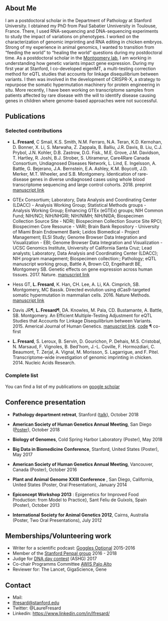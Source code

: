 ## About Me
I am a postdoctoral scholar in the Department of Pathology at Stanford University. I obtained my PhD from Paul Sabatier Unniversity in Toulouse, France. There, I used RNA-sequencing and DNA-sequencing experiments to study the impact of variations on phenotypes. I worked on the characterization of genomic imprinting and RNA editing in chicken embryos. 
Strong of my experience in animal genomics, I wanted to transition from “feeding the world” to “healing the world” questions during my postdoctoral time. As a postdoctoral scholar in the [Montgomery lab](http://montgomerylab.stanford.edu/), I am working in understanding how genetic variants impact gene expression. During my first year at Stanford, I co-developed eigenMT, a multi-testing correction method for eQTL studies that accounts for linkage disequilibrium between variants. I then was involved in the development of CRISPR-X, a strategy to repurpose the somatic hypermutation machinery for protein engineering in situ.
More recently, I have been working on transcriptome samples from patients affected by rare disease with the will to identify disease causing genes in children where genome-based approaches were not successful.


## Publications

### Selected contributions
* **L. Fresard**, C Smail, K.S. Smith, N.M. Ferraro, N.A. Teran, K.D. Kernohan, D. Bonner, X. Li, S. Marwaha, Z. Zappala, B. Balliu, J.R. Davis, B. Liu, C.J. Prybol, J.N. Kohler, D.B. Zastrow, D.G. Fisk., M.E. Grove, J.M. Davidson, T. Hartley, R. Joshi, B.J. Strober, S. Utiramerur, Care4Rare Canada Consortium, Undiagnosed Diseases Network, L. Lind, E. Ingelsson, A. Battle, G. Bejerano, J.A. Bernstein, E.A. Ashley, K.M. Boycott, J.D. Merker, M.T. Wheeler, and S.B. Montgomery. Identication of rare-disease genes in diverse undiagnosed cases using whole blood transcriptome sequencing and large control cohorts. 2018. preprint [manuscript link](https://www.biorxiv.org/content/10.1101/408492v1)

* GTEx Consortium; Laboratory, Data Analysis and Coordinating Center (LDACC) - Analysis Working Group; Statistical Methods groups - Analysis Working Group; Enhancing GTEx (eGTEx) groups; NIH Common Fund; NIH/NCI; NIH/NHGRI; NIH/NIMH; NIH/NIDA; Biospecimen Collection Source Site - NDRI; Biospecimen Collection Source Site RPCI; Biospecimen Core Resource - VARI; Brain Bank Repository - University of Miami Brain Endowment Bank; Leidos Biomedical - Project Management; ELSI Study; Genome Browser Data Integration and Visualization - EBI; Genome Browser Data Integration and Visualization - UCSC Genomics Institute, University of California Santa Cruz; Lead analysts; Laboratory, Data Analysis and Coordinating Center (LDACC); NIH program management; Biospecimen collection:; Pathology; eQTL manuscript working group, Battle A, Brown CD, Engelhardt BE, Montgomery SB. Genetic effects on gene expression across human tissues. 2017. Nature. [manuscript link](https://www.nature.com/articles/nature24277)

* Hess GT, **L. Fresard**, K. Han, CH. Lee, A. Li, KA. Cimprich, SB. Montgomery, MC Bassik. Directed evolution using dCas9-targeted somatic hypermutation in mammalian cells. 2016. Nature Methods. [manuscript link](https://www.nature.com/articles/nmeth.4038)

* Davis JR¶, **L. Fresard**¶, DA. Knowles, M. Pala, CD. Bustamante, A. Battle, SB. Montgomery.  An Efficient Multiple-Testing Adjustment for eQTL Studies that Accounts for Linkage Disequilibrium between Variants. 2015. Americal Journal of Human Genetics. 
[manuscript link](https://www.cell.com/ajhg/fulltext/S0002-9297(15)00492-9).
[code](https://github.com/joed3/eigenMT)
¶ co-first

* **L. Fresard**, S. Leroux, B. Servin, D. Gourichon, P. Dehais, M.S. Cristobal, N. Marsaud, F. Vignoles, B. Bed'hom, J.-L. Coville, F. Hormozdiari, C. Beaumont, T. Zerjal, A. Vignal, M. Morisson, S. Lagarrigue, and F. Pitel. Transcriptome-wide investigation of genomic imprinting in chicken. 2014. Nucleic Acids Research.

### Complete list
You can find a list of my publications on [google scholar](https://scholar.google.com/citations?user=7keeHFQAAAAJ&hl=en)


## Conference presentation

* **Pathology department retreat**, Stanford ([talk](https://github.com/lfresard/talks-posters/blob/master/2018-10_pathology_retreat.pdf)), October 2018

* **American Society of Human Genetics Annual Meeting**, San Diego ([Poster](https://github.com/lfresard/talks-posters/blob/master/2018_ASHG_POSTER_lfresard_final.pdf)), October 2018

* **Biology of Genomes**, Cold Spring Harbor Laboratory (Poster), May 2018

* **Big Data in Biomedicine Conference**, Stanford, United States (Poster), May 2017

* **American Society of Human Genetics Annual Meeting**, Vancouver, Canada (Poster), October 2016

* **Plant and Animal Genome XXIII Conference** , San Diego, California, United States (Poster, Oral Presentation), January 2014

* **Epiconcept Workshop 2013** : Epigenetics for Improved Food Production: from Model to Practice}, Sant Feliu de Guíxols, Spain (Poster), October 2013


* **International Society for Animal Genetics 2012**, Cairns, Australia (Poster, Two Oral Presentations), July 2012


## Memberships/Volunteering work

*  Writer for a scientific podcast: [Goggles Optional](http://gogglesoptional.com/)  2015-2016
* Member of the [Stanford Penpal group](https://www.stanfordsciencepenpals.com/) 2016 - 2018
* Judge for [DNA day contest](https://www.ashg.org/education/dnaday.shtml) (ASHG) 2017
* Co-chair Programms Committee [AWIS Palo Alto](http://pa-awis.weebly.com/)
* Reviewer for: The Lancet, GigaScience, Gene

## Contact

* Mail:<li><a href="mailto:lfresard@stanford.edu">lfresard@stanford.edu</a></li>
* Twitter: @LaureFresard
* Linkedin: https://www.linkedin.com/in/lfresard/


